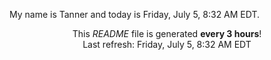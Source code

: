 My name is Tanner and today is Friday, July 5, 8:32 AM EDT.

<p align="center">This <i>README</i> file is generated <b>every 3 hours</b>!</br>Last refresh: Friday, July 5, 8:32 AM EDT<br /></p>
